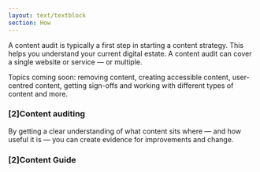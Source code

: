 ```yaml
---
layout: text/textblock
section: How
---
```

A content audit is typically a first step in starting a content strategy. This helps you understand your current digital estate. A content audit can cover a single website or service — or multiple.


Topics coming soon: removing content, creating accessible content, user-centred content, getting sign-offs and working with different types of content and more.

### [2]Content auditing
By getting a clear understanding of what content sits where — and how useful it is — you can create evidence for improvements and change.


### [2]Content Guide
